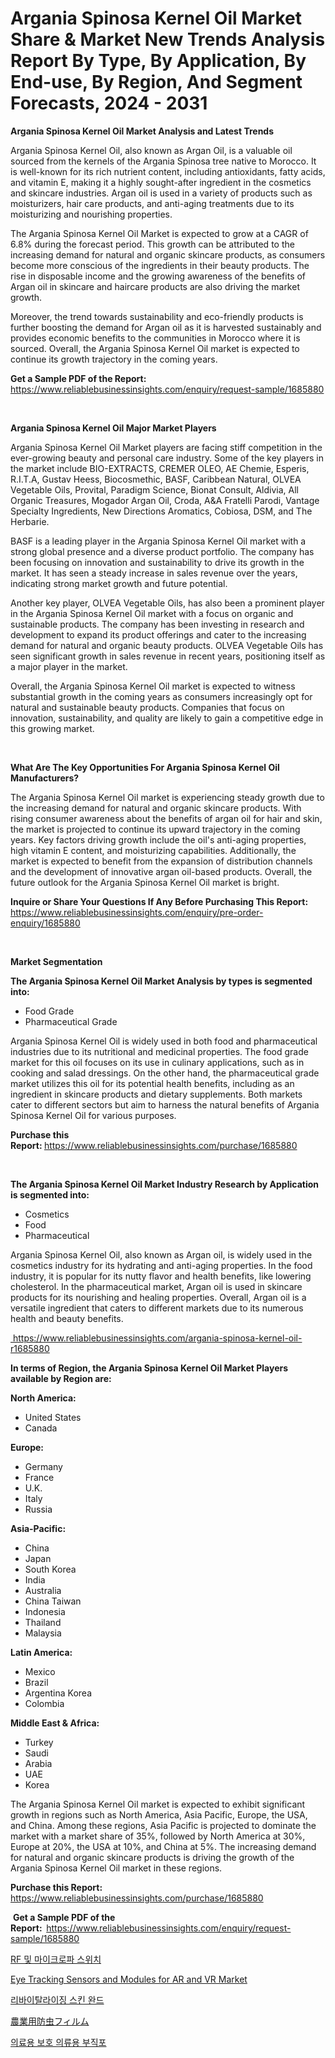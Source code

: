 <p><h1>Argania Spinosa Kernel Oil Market Share & Market New Trends Analysis Report By Type, By Application, By End-use, By Region, And Segment Forecasts, 2024 - 2031</h1></p><p><strong>Argania Spinosa Kernel Oil Market Analysis and Latest Trends</strong></p>
<p><p>Argania Spinosa Kernel Oil, also known as Argan Oil, is a valuable oil sourced from the kernels of the Argania Spinosa tree native to Morocco. It is well-known for its rich nutrient content, including antioxidants, fatty acids, and vitamin E, making it a highly sought-after ingredient in the cosmetics and skincare industries. Argan oil is used in a variety of products such as moisturizers, hair care products, and anti-aging treatments due to its moisturizing and nourishing properties.</p><p>The Argania Spinosa Kernel Oil Market is expected to grow at a CAGR of 6.8% during the forecast period. This growth can be attributed to the increasing demand for natural and organic skincare products, as consumers become more conscious of the ingredients in their beauty products. The rise in disposable income and the growing awareness of the benefits of Argan oil in skincare and haircare products are also driving the market growth.</p><p>Moreover, the trend towards sustainability and eco-friendly products is further boosting the demand for Argan oil as it is harvested sustainably and provides economic benefits to the communities in Morocco where it is sourced. Overall, the Argania Spinosa Kernel Oil market is expected to continue its growth trajectory in the coming years.</p></p>
<p><strong>Get a Sample PDF of the Report:&nbsp;</strong> <a href="https://www.reliablebusinessinsights.com/enquiry/request-sample/1685880">https://www.reliablebusinessinsights.com/enquiry/request-sample/1685880</a></p>
<p>&nbsp;</p>
<p><strong>Argania Spinosa Kernel Oil Major Market Players</strong></p>
<p><p>Argania Spinosa Kernel Oil Market players are facing stiff competition in the ever-growing beauty and personal care industry. Some of the key players in the market include BIO-EXTRACTS, CREMER OLEO, AE Chemie, Esperis, R.I.T.A, Gustav Heess, Biocosmethic, BASF, Caribbean Natural, OLVEA Vegetable Oils, Provital, Paradigm Science, Bionat Consult, Aldivia, All Organic Treasures, Mogador Argan Oil, Croda, A&A Fratelli Parodi, Vantage Specialty Ingredients, New Directions Aromatics, Cobiosa, DSM, and The Herbarie.</p><p>BASF is a leading player in the Argania Spinosa Kernel Oil market with a strong global presence and a diverse product portfolio. The company has been focusing on innovation and sustainability to drive its growth in the market. It has seen a steady increase in sales revenue over the years, indicating strong market growth and future potential.</p><p>Another key player, OLVEA Vegetable Oils, has also been a prominent player in the Argania Spinosa Kernel Oil market with a focus on organic and sustainable products. The company has been investing in research and development to expand its product offerings and cater to the increasing demand for natural and organic beauty products. OLVEA Vegetable Oils has seen significant growth in sales revenue in recent years, positioning itself as a major player in the market.</p><p>Overall, the Argania Spinosa Kernel Oil market is expected to witness substantial growth in the coming years as consumers increasingly opt for natural and sustainable beauty products. Companies that focus on innovation, sustainability, and quality are likely to gain a competitive edge in this growing market.</p></p>
<p>&nbsp;</p>
<p><strong>What Are The Key Opportunities For Argania Spinosa Kernel Oil Manufacturers?</strong></p>
<p><p>The Argania Spinosa Kernel Oil market is experiencing steady growth due to the increasing demand for natural and organic skincare products. With rising consumer awareness about the benefits of argan oil for hair and skin, the market is projected to continue its upward trajectory in the coming years. Key factors driving growth include the oil's anti-aging properties, high vitamin E content, and moisturizing capabilities. Additionally, the market is expected to benefit from the expansion of distribution channels and the development of innovative argan oil-based products. Overall, the future outlook for the Argania Spinosa Kernel Oil market is bright.</p></p>
<p><strong>Inquire or Share Your Questions If Any Before Purchasing This Report:</strong> <a href="https://www.reliablebusinessinsights.com/enquiry/pre-order-enquiry/1685880">https://www.reliablebusinessinsights.com/enquiry/pre-order-enquiry/1685880</a></p>
<p>&nbsp;</p>
<p><strong>Market Segmentation</strong></p>
<p><strong>The Argania Spinosa Kernel Oil Market Analysis by types is segmented into:</strong></p>
<p><ul><li>Food Grade</li><li>Pharmaceutical Grade</li></ul></p>
<p><p>Argania Spinosa Kernel Oil is widely used in both food and pharmaceutical industries due to its nutritional and medicinal properties. The food grade market for this oil focuses on its use in culinary applications, such as in cooking and salad dressings. On the other hand, the pharmaceutical grade market utilizes this oil for its potential health benefits, including as an ingredient in skincare products and dietary supplements. Both markets cater to different sectors but aim to harness the natural benefits of Argania Spinosa Kernel Oil for various purposes.</p></p>
<p><strong>Purchase this Report:&nbsp;</strong><a href="https://www.reliablebusinessinsights.com/purchase/1685880">https://www.reliablebusinessinsights.com/purchase/1685880</a></p>
<p>&nbsp;</p>
<p><strong>The Argania Spinosa Kernel Oil Market Industry Research by Application is segmented into:</strong></p>
<p><ul><li>Cosmetics</li><li>Food</li><li>Pharmaceutical</li></ul></p>
<p><p>Argania Spinosa Kernel Oil, also known as Argan oil, is widely used in the cosmetics industry for its hydrating and anti-aging properties. In the food industry, it is popular for its nutty flavor and health benefits, like lowering cholesterol. In the pharmaceutical market, Argan oil is used in skincare products for its nourishing and healing properties. Overall, Argan oil is a versatile ingredient that caters to different markets due to its numerous health and beauty benefits.</p></p>
<p><a href="https://www.reliablebusinessinsights.com/argania-spinosa-kernel-oil-r1685880">&nbsp;https://www.reliablebusinessinsights.com/argania-spinosa-kernel-oil-r1685880</a></p>
<p><strong>In terms of Region, the Argania Spinosa Kernel Oil Market Players available by Region are:</strong></p>
<p>
    <p> <strong> North America: </strong>
        <ul>
            <li>United States</li>
            <li>Canada</li>
        </ul>
        </p> 
    <p> <strong> Europe: </strong>
        <ul>
            <li>Germany</li>
            <li>France</li>
            <li>U.K.</li>
            <li>Italy</li>
            <li>Russia</li>
        </ul>
        </p> 
    <p> <strong> Asia-Pacific: </strong>
        <ul>
            <li>China</li>
            <li>Japan</li>
            <li>South Korea</li>
            <li>India</li>
            <li>Australia</li>
            <li>China Taiwan</li>
            <li>Indonesia</li>
            <li>Thailand</li>
            <li>Malaysia</li>
        </ul>
        </p> 
    <p> <strong> Latin America: </strong>
        <ul>
            <li>Mexico</li>
            <li>Brazil</li>
            <li>Argentina Korea</li>
            <li>Colombia</li>
        </ul>
        </p> 
    <p> <strong> Middle East & Africa: </strong>
        <ul>
            <li>Turkey</li>
            <li>Saudi</li>
            <li>Arabia</li>
            <li>UAE</li>
            <li>Korea</li>
        </ul>
    </p>
    </p>
<p><p>The Argania Spinosa Kernel Oil market is expected to exhibit significant growth in regions such as North America, Asia Pacific, Europe, the USA, and China. Among these regions, Asia Pacific is projected to dominate the market with a market share of 35%, followed by North America at 30%, Europe at 20%, the USA at 10%, and China at 5%. The increasing demand for natural and organic skincare products is driving the growth of the Argania Spinosa Kernel Oil market in these regions.</p></p>
<p><strong>Purchase this Report: </strong><a href="https://www.reliablebusinessinsights.com/purchase/1685880">https://www.reliablebusinessinsights.com/purchase/1685880</a></p>
<p>&nbsp;<strong>Get a Sample PDF of the Report:&nbsp;&nbsp;</strong><a href="https://www.reliablebusinessinsights.com/enquiry/request-sample/1685880">https://www.reliablebusinessinsights.com/enquiry/request-sample/1685880</a></p>
<p><strong></strong></p>
<p><p><a href="https://medium.com/@kellyclarkson42/rf-%EB%B0%8F-%EB%A7%88%EC%9D%B4%ED%81%AC%EB%A1%9C%ED%8C%8C-%EC%8A%A4%EC%9C%84%EC%B9%98-%EC%8B%9C%EC%9E%A5-%EB%A9%94%ED%8A%B8%EB%A6%AD-%ED%95%B4%EB%8F%85-%EC%8B%9C%EC%9E%A5-%EC%A0%90%EC%9C%A0%EC%9C%A8-%ED%8A%B8%EB%A0%8C%EB%93%9C-%EB%B0%8F-%EC%84%B1%EC%9E%A5-%ED%8C%A8%ED%84%B4-e3844068ced6">RF 및 마이크로파 스위치</a></p><p><a href="https://issuu.com/reportprime-2/docs/eye-tracking-sensors-and-modules-for-ar-and-vr-mar">Eye Tracking Sensors and Modules for AR and VR Market</a></p><p><a href="https://github.com/vs019sa3m8x/Market-Research-Report-List-2/blob/main/719381596191.md">리바이탈라이징 스킨 완드</a></p><p><a href="https://medium.com/@elmoray21/%E8%BE%B2%E6%A5%AD%E7%94%A8%E9%98%B2%E8%99%AB%E3%83%95%E3%82%A3%E3%83%AB%E3%83%A0%E3%81%AE%E5%B8%82%E5%A0%B4%E5%88%86%E6%9E%90-%E3%81%9D%E3%81%AEcagr-%E5%B8%82%E5%A0%B4%E3%82%BB%E3%82%B0%E3%83%A1%E3%83%B3%E3%83%86%E3%83%BC%E3%82%B7%E3%83%A7%E3%83%B3-%E3%81%8A%E3%82%88%E3%81%B3%E3%82%B0%E3%83%AD%E3%83%BC%E3%83%90%E3%83%AB%E7%94%A3%E6%A5%AD%E6%A6%82%E8%A6%81-7362506a6fd7">農業用防虫フィルム</a></p><p><a href="https://medium.com/@danieldobroiu20221/%EC%9D%98%EB%A3%8C%EC%9A%A9-%EB%B3%B4%ED%98%B8%EB%B3%B5%EC%9D%84-%EC%9C%84%ED%95%9C-%EB%B9%84%EC%A7%81%EC%A1%B0-%EC%A7%81%EB%AC%BC-%EC%8B%9C%EC%9E%A5-%EC%A0%90%EC%9C%A0%EC%9C%A8-%EB%B3%80%ED%99%94-%EB%B0%8F-%EC%8B%9C%EC%9E%A5-%EC%84%B1%EC%9E%A5-%ED%8A%B8%EB%A0%8C%EB%93%9C-2024-2031-c112a18906e7">의료용 보호 의류용 부직포</a></p></p>